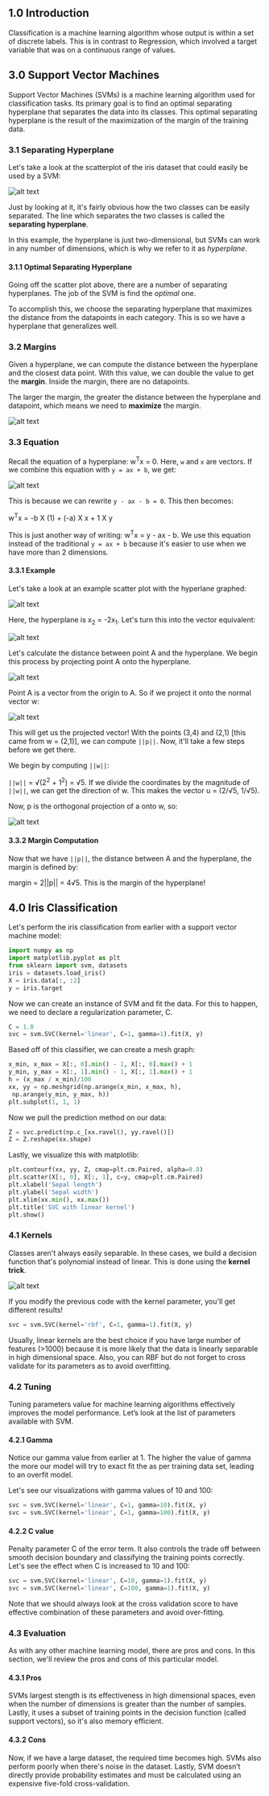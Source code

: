 ## 1.0 Introduction

Classification is a machine learning algorithm whose output is within a set of discrete labels. This is in contrast to Regression, which involved a target variable that was on a continuous range of values.



## 3.0 Support Vector Machines

Support Vector Machines (SVMs) is a machine learning algorithm used for classification tasks. Its primary goal is to find an optimal separating hyperplane that separates the data into its classes. This optimal separating hyperplane is the result of the maximization of the margin of the training data.

### 3.1 Separating Hyperplane

Let's take a look at the scatterplot of the iris dataset that could easily be used by a SVM: 

![alt text](https://github.com/lesley2958/regression/blob/master/log-scatter.png?raw=true "Logo Title Text 1")

Just by looking at it, it's fairly obvious how the two classes can be easily separated. The line which separates the two classes is called the <b>separating hyperplane</b>.

In this example, the hyperplane is just two-dimensional, but SVMs can work in any number of dimensions, which is why we refer to it as <i>hyperplane</i>.

#### 3.1.1 Optimal Separating Hyperplane

Going off the scatter plot above, there are a number of separating hyperplanes. The job of the SVM is find the <i>optimal</i> one. 

To accomplish this, we choose the separating hyperplane that maximizes the distance from the datapoints in each category. This is so we have a hyperplane that generalizes well.

### 3.2 Margins

Given a hyperplane, we can compute the distance between the hyperplane and the closest data point. With this value, we can double the value to get the <b>margin</b>. Inside the margin, there are no datapoints. 

The larger the margin, the greater the distance between the hyperplane and datapoint, which means we need to <b>maximize</b> the margin. 

![alt text](https://github.com/lesley2958/ml-classification/blob/master/margin.png?raw=true "Logo Title Text 1")

### 3.3 Equation

Recall the equation of a hyperplane: w<sup>T</sup>x = 0. Here, `w` and `x` are vectors. If we combine this equation with `y = ax + b`, we get:

![alt text](https://github.com/lesley2958/ml-classification/blob/master/wt.png?raw=true "Logo Title Text 1")

This is because we can rewrite `y - ax - b = 0`. This then becomes:

w<sup>T</sup>x = -b &Chi; (1) + (-a) &Chi; x + 1 &Chi; y

This is just another way of writing: w<sup>T</sup>x = y - ax - b. We use this equation instead of the traditional `y = ax + b` because it's easier to use when we have more than 2 dimensions.  

#### 3.3.1 Example

Let's take a look at an example scatter plot with the hyperlane graphed: 

![alt text](https://github.com/lesley2958/ml-classification/blob/master/ex1.png?raw=true "Logo Title Text 1")

Here, the hyperplane is x<sub>2</sub> = -2x<sub>1</sub>. Let's turn this into the vector equivalent:

![alt text](https://github.com/lesley2958/ml-classification/blob/master/vectex1.png?raw=true "Logo Title Text 1")

Let's calculate the distance between point A and the hyperplane. We begin this process by projecting point A onto the hyperplane.

![alt text](https://github.com/lesley2958/ml-classification/blob/master/projex1.png?raw=true "Logo Title Text 1")

Point A is a vector from the origin to A. So if we project it onto the normal vector w: 

![alt text](https://github.com/lesley2958/ml-classification/blob/master/normex1.png?raw=true "Logo Title Text 1")

This will get us the projected vector! With the points (3,4) and (2,1) [this came from w = (2,1)], we can compute `||p||`. Now, it'll take a few steps before we get there.

We begin by computing `||w||`: 

`||w||` = &#8730;(2<sup>2</sup> + 1<sup>2</sup>) = &#8730;5. If we divide the coordinates by the magnitude of `||w||`, we can get the direction of w. This makes the vector u = (2/&#8730;5, 1/&#8730;5).

Now, p is the orthogonal projection of a onto w, so:

![alt text](https://github.com/lesley2958/ml-classification/blob/master/orthproj.png?raw=true "Logo Title Text 1")

#### 3.3.2 Margin Computation

Now that we have `||p||`, the distance between A and the hyperplane, the margin is defined by:

margin = 2||p|| = 4&#8730;5. This is the margin of the hyperplane!


## 4.0 Iris Classification

Let's perform the iris classification from earlier with a support vector machine model:

``` python
import numpy as np
import matplotlib.pyplot as plt
from sklearn import svm, datasets
iris = datasets.load_iris()
X = iris.data[:, :2] 
y = iris.target
```

Now we can create an instance of SVM and fit the data. For this to happen, we need to declare a regularization parameter, C. 
``` python
C = 1.0 
svc = svm.SVC(kernel='linear', C=1, gamma=1).fit(X, y)
```

Based off of this classifier, we can create a mesh graph:
``` python
x_min, x_max = X[:, 0].min() - 1, X[:, 0].max() + 1
y_min, y_max = X[:, 1].min() - 1, X[:, 1].max() + 1
h = (x_max / x_min)/100
xx, yy = np.meshgrid(np.arange(x_min, x_max, h),
 np.arange(y_min, y_max, h))
plt.subplot(1, 1, 1)
```

Now we pull the prediction method on our data:
``` python
Z = svc.predict(np.c_[xx.ravel(), yy.ravel()])
Z = Z.reshape(xx.shape)
```

Lastly, we visualize this with matplotlib:
``` python
plt.contourf(xx, yy, Z, cmap=plt.cm.Paired, alpha=0.8)
plt.scatter(X[:, 0], X[:, 1], c=y, cmap=plt.cm.Paired)
plt.xlabel('Sepal length')
plt.ylabel('Sepal width')
plt.xlim(xx.min(), xx.max())
plt.title('SVC with linear kernel')
plt.show()
```

### 4.1 Kernels

Classes aren't always easily separable. In these cases, we build a decision function that's polynomial instead of linear. This is done using the <b>kernel trick</b>.

![alt text](https://github.com/lesley2958/regression/blob/master/svm.png?raw=true "Logo Title Text 1")

If you modify the previous code with the kernel parameter, you'll get different results!

``` python
svc = svm.SVC(kernel='rbf', C=1, gamma=1).fit(X, y)
```

Usually, linear kernels are the best choice if you have large number of features (>1000) because it is more likely that the data is linearly separable in high dimensional space. Also, you can RBF but do not forget to cross validate for its parameters as to avoid overfitting.


### 4.2 Tuning

Tuning parameters value for machine learning algorithms effectively improves the model performance. Let’s look at the list of parameters available with SVM.

#### 4.2.1 Gamma 

Notice our gamma value from earlier at 1. The higher the value of gamma the more our model will try to exact fit the as per training data set, leading to an overfit model.

Let's see our visualizations with gamma values of 10 and 100: 

``` python
svc = svm.SVC(kernel='linear', C=1, gamma=10).fit(X, y)
svc = svm.SVC(kernel='linear', C=1, gamma=100).fit(X, y)
```

#### 4.2.2 C value

Penalty parameter C of the error term. It also controls the trade off between smooth decision boundary and classifying the training points correctly. Let's see the effect when C is increased to 10 and 100:

``` python
svc = svm.SVC(kernel='linear', C=10, gamma=1).fit(X, y)
svc = svm.SVC(kernel='linear', C=100, gamma=1).fit(X, y)
```

Note that we should always look at the cross validation score to have effective combination of these parameters and avoid over-fitting.


### 4.3 Evaluation

As with any other machine learning model, there are pros and cons. In this section, we'll review the pros and cons of this particular model.

#### 4.3.1 Pros

SVMs largest stength is its effectiveness in high dimensional spaces, even when the number of dimensions is greater than the number of samples. Lastly, it uses a subset of training points in the decision function (called support vectors), so it's also memory efficient.

#### 4.3.2 Cons

Now, if we have a large dataset, the required time becomes high. SVMs also perform poorly when there's noise in the dataset. Lastly, SVM doesn’t directly provide probability estimates and must be calculated using an expensive five-fold cross-validation.
